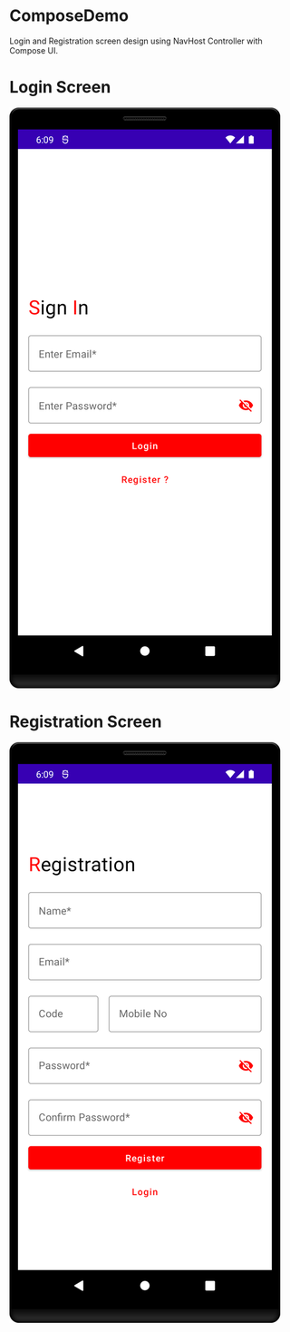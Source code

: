 # ComposeDemo
Login and Registration screen design using NavHost Controller with Compose UI.

# Login Screen

![](screens/login.png)

# Registration Screen

![](screens/registration.png)
